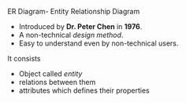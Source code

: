 ER Diagram- Entity Relationship Diagram
- Introduced by **Dr. Peter Chen** in **1976**.
- A non-technical *design method*.
- Easy to understand even by non-technical users.

It consists
- Object called *entity*
- relations between them
- attributes which defines their properties